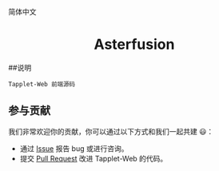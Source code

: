 简体中文 

<h1 align="center">Asterfusion</h1>

##说明
```
Tapplet-Web 前端源码
```

## 参与贡献
我们非常欢迎你的贡献，你可以通过以下方式和我们一起共建 :smiley:：
- 通过 [Issue](https://github.com/asterfusion/Tapplet-Web/issues) 报告 bug 或进行咨询。
- 提交 [Pull Request](https://github.com/asterfusion/Tapplet-Web/pulls) 改进 Tapplet-Web 的代码。
